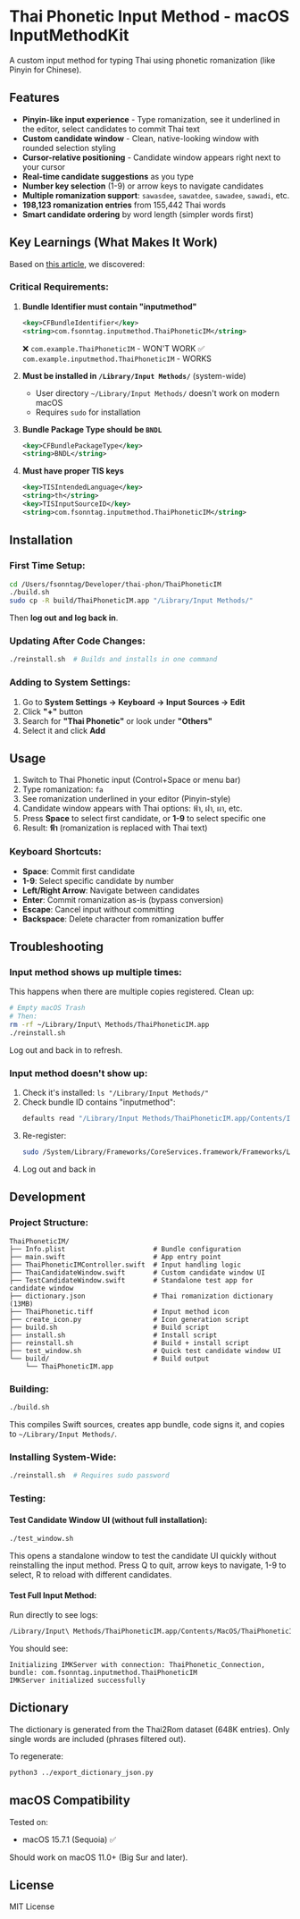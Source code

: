 # Thai Phonetic Input Method - macOS InputMethodKit

A custom input method for typing Thai using phonetic romanization (like Pinyin for Chinese).

## Features

- **Pinyin-like input experience** - Type romanization, see it underlined in the editor, select candidates to commit Thai text
- **Custom candidate window** - Clean, native-looking window with rounded selection styling
- **Cursor-relative positioning** - Candidate window appears right next to your cursor
- **Real-time candidate suggestions** as you type
- **Number key selection** (1-9) or arrow keys to navigate candidates
- **Multiple romanization support**: `sawasdee`, `sawatdee`, `sawadee`, `sawadi`, etc.
- **198,123 romanization entries** from 155,442 Thai words
- **Smart candidate ordering** by word length (simpler words first)

## Key Learnings (What Makes It Work)

Based on [this article](https://www.logcg.com/en/archives/2078.html), we discovered:

### Critical Requirements:

1. **Bundle Identifier must contain "inputmethod"**
   ```xml
   <key>CFBundleIdentifier</key>
   <string>com.fsonntag.inputmethod.ThaiPhoneticIM</string>
   ```
   ❌ `com.example.ThaiPhoneticIM` - WON'T WORK
   ✅ `com.example.inputmethod.ThaiPhoneticIM` - WORKS

2. **Must be installed in `/Library/Input Methods/`** (system-wide)
   - User directory `~/Library/Input Methods/` doesn't work on modern macOS
   - Requires `sudo` for installation

3. **Bundle Package Type should be `BNDL`**
   ```xml
   <key>CFBundlePackageType</key>
   <string>BNDL</string>
   ```

4. **Must have proper TIS keys**
   ```xml
   <key>TISIntendedLanguage</key>
   <string>th</string>
   <key>TISInputSourceID</key>
   <string>com.fsonntag.inputmethod.ThaiPhoneticIM</string>
   ```

## Installation

### First Time Setup:

```bash
cd /Users/fsonntag/Developer/thai-phon/ThaiPhoneticIM
./build.sh
sudo cp -R build/ThaiPhoneticIM.app "/Library/Input Methods/"
```

Then **log out and log back in**.

### Updating After Code Changes:

```bash
./reinstall.sh  # Builds and installs in one command
```

### Adding to System Settings:

1. Go to **System Settings → Keyboard → Input Sources → Edit**
2. Click **"+"** button
3. Search for **"Thai Phonetic"** or look under **"Others"**
4. Select it and click **Add**

## Usage

1. Switch to Thai Phonetic input (Control+Space or menu bar)
2. Type romanization: `fa`
3. See romanization underlined in your editor (Pinyin-style)
4. Candidate window appears with Thai options: ฟ้า, ฝา, ผา, etc.
5. Press **Space** to select first candidate, or **1-9** to select specific one
6. Result: **ฟ้า** (romanization is replaced with Thai text)

### Keyboard Shortcuts:

- **Space**: Commit first candidate
- **1-9**: Select specific candidate by number
- **Left/Right Arrow**: Navigate between candidates
- **Enter**: Commit romanization as-is (bypass conversion)
- **Escape**: Cancel input without committing
- **Backspace**: Delete character from romanization buffer

## Troubleshooting

### Input method shows up multiple times:

This happens when there are multiple copies registered. Clean up:

```bash
# Empty macOS Trash
# Then:
rm -rf ~/Library/Input\ Methods/ThaiPhoneticIM.app
./reinstall.sh
```

Log out and back in to refresh.

### Input method doesn't show up:

1. Check it's installed: `ls "/Library/Input Methods/"`
2. Check bundle ID contains "inputmethod":
   ```bash
   defaults read "/Library/Input Methods/ThaiPhoneticIM.app/Contents/Info.plist" CFBundleIdentifier
   ```
3. Re-register:
   ```bash
   sudo /System/Library/Frameworks/CoreServices.framework/Frameworks/LaunchServices.framework/Support/lsregister -f -R "/Library/Input Methods/ThaiPhoneticIM.app"
   ```
4. Log out and back in

## Development

### Project Structure:

```
ThaiPhoneticIM/
├── Info.plist                      # Bundle configuration
├── main.swift                      # App entry point
├── ThaiPhoneticIMController.swift  # Input handling logic
├── ThaiCandidateWindow.swift       # Custom candidate window UI
├── TestCandidateWindow.swift       # Standalone test app for candidate window
├── dictionary.json                 # Thai romanization dictionary (13MB)
├── ThaiPhonetic.tiff               # Input method icon
├── create_icon.py                  # Icon generation script
├── build.sh                        # Build script
├── install.sh                      # Install script
├── reinstall.sh                    # Build + install script
├── test_window.sh                  # Quick test candidate window UI
└── build/                          # Build output
    └── ThaiPhoneticIM.app
```

### Building:

```bash
./build.sh
```

This compiles Swift sources, creates app bundle, code signs it, and copies to `~/Library/Input Methods/`.

### Installing System-Wide:

```bash
./reinstall.sh  # Requires sudo password
```

### Testing:

#### Test Candidate Window UI (without full installation):
```bash
./test_window.sh
```

This opens a standalone window to test the candidate UI quickly without reinstalling the input method. Press Q to quit, arrow keys to navigate, 1-9 to select, R to reload with different candidates.

#### Test Full Input Method:
Run directly to see logs:
```bash
/Library/Input\ Methods/ThaiPhoneticIM.app/Contents/MacOS/ThaiPhoneticIM
```

You should see:
```
Initializing IMKServer with connection: ThaiPhonetic_Connection, bundle: com.fsonntag.inputmethod.ThaiPhoneticIM
IMKServer initialized successfully
```

## Dictionary

The dictionary is generated from the Thai2Rom dataset (648K entries). Only single words are included (phrases filtered out).

To regenerate:
```bash
python3 ../export_dictionary_json.py
```

## macOS Compatibility

Tested on:
- macOS 15.7.1 (Sequoia) ✅

Should work on macOS 11.0+ (Big Sur and later).

## License

MIT License

